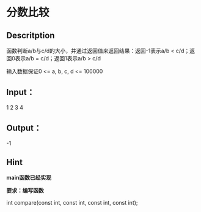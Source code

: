 # 分数比较


## Descritption
函数判断a/b与c/d的大小，并通过返回值来返回结果：返回-1表示a/b < c/d；返回0表示a/b = c/d；返回1表示a/b > c/d

输入数据保证0 <= a, b, c, d <= 100000

## Input：

1 2 3 4

## Output：

-1

## Hint
**main函数已经实现**

**要求：编写函数**

int compare(const int, const int, const int, const int);